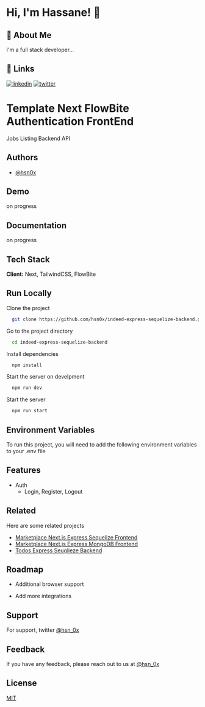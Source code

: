 # Hi, I'm Hassane! 👋

## 🚀 About Me

I'm a full stack developer...

## 🔗 Links

[![linkedin](https://img.shields.io/badge/linkedin-0A66C2?style=for-the-badge&logo=linkedin&logoColor=white)](https://www.linkedin.com/in/hsn0x)
[![twitter](https://img.shields.io/badge/twitter-1DA1F2?style=for-the-badge&logo=twitter&logoColor=white)](https://twitter.com/hsn_0x)

# Template Next FlowBite Authentication FrontEnd

Jobs Listing Backend API

## Authors

-   [@hsn0x](https://www.github.com/hsn0x)

## Demo

on progress

## Documentation

on progress

## Tech Stack

**Client:** Next, TailwindCSS, FlowBite

## Run Locally

Clone the project

```bash
  git clone https://github.com/hsn0x/indeed-express-sequelize-backend.git
```

Go to the project directory

```bash
  cd indeed-express-sequelize-backend
```

Install dependencies

```bash
  npm install
```

Start the server on develpment

```bash
  npm run dev
```

Start the server

```bash
  npm run start
```

## Environment Variables

To run this project, you will need to add the following environment variables to your .env file

## Features

-   Auth
    -   Login, Register, Logout

## Related

Here are some related projects

-   [Marketplace Next.js Express Sequelize Frontend](https://github.com/hsn0x/marketplace-next-express-sequelize-frontend)
-   [Marketplace Next.js Express MongoDB Frontend](https://github.com/hsn0x/marketplace-next-express-mongodb-frontend)
-   [Todos Express Seuqlieze Backend](https://github.com/hsn0x/indeed-express-sequelize-backend)

## Roadmap

-   Additional browser support

-   Add more integrations

## Support

For support, twitter [@hsn_0x](https://twitter.com/hsn_0x)

## Feedback

If you have any feedback, please reach out to us at [@hsn_0x](https://twitter.com/hsn_0x)

## License

[MIT](https://choosealicense.com/licenses/mit/)
